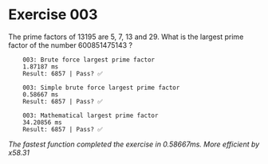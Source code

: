 
# Exercise 003
The prime factors of 13195 are 5, 7, 13 and 29.
What is the largest prime factor of the number 600851475143 ?

        003: Brute force largest prime factor
        1.87187 ms
        Result: 6857 | Pass? ✅
      
        003: Simple brute force largest prime factor
        0.58667 ms
        Result: 6857 | Pass? ✅
      
        003: Mathematical largest prime factor
        34.20856 ms
        Result: 6857 | Pass? ✅
      
_The fastest function completed the exercise in 0.58667ms.
More efficient by x58.31_
  